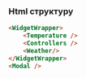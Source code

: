 ### Html структуру

```html
<WidgetWrapper>
	<Temperature />
	<Controllers />
	<Weather/>
</WidgetWrapper>
<Modal />
```